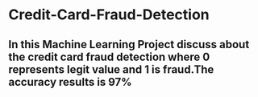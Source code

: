 # Credit-Card-Fraud-Detection
## In this Machine Learning Project discuss about the credit card fraud detection where 0 represents legit value and 1 is fraud.The accuracy results is 97%
